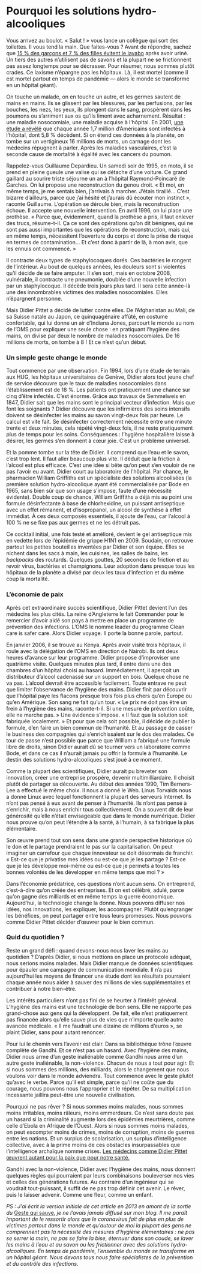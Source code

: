 # Pourquoi les solutions hydro-alcooliques

Vous arrivez au boulot. « Salut ! » vous lance un collègue qui sort des toilettes. Il vous tend la main. Que faites-vous ? Avant de répondre, sachez que [15 % des garçons et 7 % des filles évitent le lavabo](http://www.livescience.com/37326-bathroom-hand-washing-habits.html) après avoir uriné. Un tiers des autres n’utilisent pas de savons et la plupart ne se frictionnent pas assez longtemps pour se décrasser. Pour résumer, nous sommes plutôt crades. Ce laxisme n’épargne pas les hôpitaux. Là, il est mortel (comme il est mortel partout en temps de pandémie — alors le monde se transforme en un hôpital géant).<span id="more-53570"></span>

On touche un malade, on en touche un autre, et les germes sautent de mains en mains. Ils se glissent par les blessures, par les perfusions, par les bouches, les nezs, les yeux, ils plongent dans le sang, prospèrent dans les poumons ou s’arriment aux os qu’ils liment avec acharnement. Résultat : une maladie nosocomiale, une maladie acquise à l’hôpital. En 2001, [une étude a révélé](https://tcrouzet.com/2013/10/21/de-quoi-allez-vous-mourir/) que chaque année 1,7 million d’Américains sont infectés à l’hôpital, dont 5,8 % décèdent. Si on étend ces données à la planète, on tombe sur un vertigineux 16 millions de morts, un carnage dont les médecins répugnent à parler. Après les maladies vasculaires, c’est la seconde cause de mortalité à égalité avec les cancers du poumon.

Rappelez-vous Guillaume Depardieu. Un samedi soir de 1995, en moto, il se prend en pleine gueule une valise qui se détache d’une voiture. Ce grand gaillard au sourire triste séjourne un an à l’hôpital Raymond-Poincaré de Garches. On lui propose une reconstruction du genou droit. « Et moi, en même temps, je me sentais bien, j’arrivais à marcher. J’étais tiraillé… C’est bizarre d’ailleurs, parce que j’ai hésité et j’aurais dû écouter mon instinct », raconte Guillaume. L’opération se déroule bien, mais la reconstruction échoue. Il accepte une nouvelle intervention. En avril 1996, on lui place une prothèse. « Parce que, évidemment, quand la prothèse a pris, il faut enlever des trucs, résume-t-il. Ça ce sont des opérations qu’on dit bénignes, qui ne sont pas aussi importantes que les opérations de reconstruction, mais qui, en même temps, nécessitent l’ouverture du corps et donc la prise de risque en termes de contamination… Et c’est donc à partir de là, à mon avis, que les ennuis ont commencé. »

Il contracte deux types de staphylocoques dorés. Ces bactéries le rongent de l’intérieur. Au bout de quelques années, les douleurs sont si violentes qu’il décide de se faire amputer. Il s’en sort, mais en octobre 2008, vulnérable, il contracte une pneumonie, doublée d’une nouvelle infection par un staphylocoque. Il décède trois jours plus tard. Il sera cette année-là une des innombrables victimes des maladies nosocomiales. Elles n’épargnent personne.

Mais Didier Pittet a décidé de lutter contre elles. De l’Afghanistan au Mali, de sa Suisse natale au Japon, ce quinquagénaire affûté, en costume confortable, qui lui donne un air d’Indiana Jones, parcourt le monde au nom de l’OMS pour expliquer une seule chose : en pratiquant l’hygiène des mains, on divise par deux le nombre de maladies nosocomiales. De 16 millions de morts, on tombe à 8 ! Et ce n’est qu’un début.

### Un simple geste change le monde

Tout commence par une observation. Fin 1994, lors d’une étude de terrain aux HUG, les hôpitaux universitaires de Genève, Didier alors tout jeune chef de service découvre que le taux de maladies nosocomiales dans l’établissement est de 18 %. Les patients ont pratiquement une chance sur cinq d’être infectés. C’est énorme. Grâce aux travaux de Semmelweis en 1847, Didier sait que les mains sont le principal vecteur d’infection. Mais que font les soignants ? Didier découvre que les infirmières des soins intensifs doivent se désinfecter les mains au savon vingt-deux fois par heure. Le calcul est vite fait. Se désinfecter correctement nécessite entre une minute trente et deux minutes, cela répété vingt-deux fois, il ne reste pratiquement plus de temps pour les soins. Conséquences : l’hygiène hospitalière laisse à désirer, les germes s’en donnent à cœur joie. C’est un problème universel.

Et la pomme tombe sur la tête de Didier. Il comprend que l’eau et le savon, c’est trop lent. Il faut aller beaucoup plus vite. Il déduit que la friction à l’alcool est plus efficace. C’est une idée si bête qu’on peut s’en vouloir de ne pas l’avoir eu avant. Didier court au laboratoire de l’hôpital. Par chance, le pharmacien William Griffiths est un spécialiste des solutions alcoolisées (la première solution hydro-alcoolique ayant été commercialisée par Bode en 1965, sans bien sûr que son usage s’impose, faute d’une nécessité évidente). Double coup de chance, William Griffiths a déjà mis au point une formule désinfectante à base de chlorhexidine, un puissant antiseptique avec un effet rémanent, et d’isopropanol, un alcool de synthèse à effet immédiat. À ces deux composés essentiels, il ajoute de l’eau, car l’alcool à 100 % ne se fixe pas aux germes et ne les détruit pas.

Ce cocktail initial, une fois testé et amélioré, devient le gel antiseptique mis en vedette lors de l’épidémie de grippe H1N1 en 2009. Soudain, on retrouve partout les petites bouteilles inventées par Didier et son équipe. Elles se nichent dans les sacs à main, les cuisines, les salles de bains, les *backpacks* des routards. Quelques gouttes, 20 secondes de friction et au revoir virus, bactéries et champignons. Leur adoption dans presque tous les hôpitaux de la planète a divisé par deux les taux d’infection et du même coup la mortalité.

### L’économie de paix

Après cet extraordinaire succès scientifique, Didier Pittet devient l’un des médecins les plus cités. La reine d’Angleterre le fait Commander pour le remercier d’avoir aidé son pays à mettre en place un programme de prévention des infections. L’OMS le nomme leader du programme Clean care is safer care. Alors Didier voyage. Il porte la bonne parole, partout.

En janvier 2006, il se trouve au Kenya. Après avoir visité trois hôpitaux, il roule avec la délégation de l’OMS en direction de Nairobi. Ils ont deux heures d’avance sur leur programme. Didier propose d’improviser une quatrième visite. Quelques minutes plus tard, il entre dans une des chambres d’un hôpital choisi au hasard. Immédiatement, il aperçoit un distributeur d’alcool cadenassé sur un support en bois. Quelque chose ne va pas. L’alcool devrait être accessible facilement. Toute entrave ne peut que limiter l’observance de l’hygiène des mains. Didier finit par découvrir que l’hôpital paye les flacons presque trois fois plus chers qu’en Europe ou qu’en Amérique. Son sang ne fait qu’un tour. « Le prix ne doit pas être un frein à l’hygiène des mains, raconte-t-il. Si une mesure de prévention coûte, elle ne marche pas. » Une évidence s’impose. « Il faut que la solution soit fabriquée localement. » Et pour que cela soit possible, il décide de publier la formule, d’en faire un bien commun de l’humanité. Et au passage de casser le business des compagnies qui s’enrichissaient sur le dos des malades. Ce tour de passe n’est possible que parce que William a fabriqué une formule libre de droits, sinon Didier aurait dû se tourner vers un laboratoire comme Bode, et dans ce cas il n’aurait jamais pu offrir la formule à l’humanité. Le destin des solutions hydro-alcooliques s’est joué à ce moment.

Comme la plupart des scientifiques, Didier aurait pu breveter son innovation, créer une entreprise prospère, devenir multimilliardaire. Il choisit plutôt de partager sa découverte. Au début des années 1990, Tim Berners-Lee a effectué le même choix. Il nous a donné le Web. Linus Torvalds nous a donné Linux avec lequel fonctionnent la plupart des serveurs Internet. Ils n’ont pas pensé à eux avant de penser à l’humanité. Ils n’ont pas pensé à s’enrichir, mais à nous enrichir tous collectivement. On a souvent dit de leur générosité qu’elle n’était envisageable que dans le monde numérique. Didier nous prouve qu’on peut l’étendre à la santé, à l’humain, à sa fabrique la plus élémentaire.

Son œuvre prend tout son sens dans une grande perspective historique où le don et le partage prendraient le pas sur la capitalisation. On peut imaginer un carrefour que chaque innovateur se doit désormais de franchir. « Est-ce que je privatise mes idées ou est-ce que je les partage ? Est-ce que je les développe moi-même ou est-ce que je permets à toutes les bonnes volontés de les développer en même temps que moi ? »

Dans l’économie prédatrice, ces questions n’ont aucun sens. On entreprend, c’est-à-dire qu’on créée des entreprises. Et on est célébré, adulé, parce qu’on gagne des milliards et en même temps la guerre économique. Aujourd’hui, la technologie change la donne. Nous pouvons diffuser nos idées, nos innovations, les expliquer, les accompagner. Plutôt qu’engranger les bénéfices, on peut partager entre tous leurs promesses. Nous pouvons comme Didier Pittet décider d’œuvrer pour le bien commun.

### Quid du quotidien ?

Reste un grand défi : quand devons-nous nous laver les mains au quotidien ? D’après Didier, si nous mettions en place un protocole adéquat, nous serions moins malades. Mais Didier manque de données scientifiques pour épauler une campagne de communication mondiale. Il n’a pas aujourd’hui les moyens de financer une étude dont les résultats pourraient chaque année nous aider à sauver des millions de vies supplémentaires et contribuer à notre bien-être.

Les intérêts particuliers n’ont pas fini de se heurter à l’intérêt général. L’hygiène des mains est une technologie de bon sens. Elle ne rapporte pas grand-chose aux gens qui la développent. De fait, elle n’est pratiquement pas financée alors qu’elle sauve plus de vies que n’importe quelle autre avancée médicale. « Il me faudrait une dizaine de millions d’euros », se plaint Didier, sans pour autant renoncer.

Pour lui le chemin vers l’avenir est clair. Dans sa bibliothèque trône l’œuvre complète de Gandhi. Et ce n’est pas un hasard. Avec l’hygiène des mains, Didier nous arme d’un geste inaliénable comme Gandhi nous arme d’un autre geste inaliénable, la non-violence. Chacun de nous a tout pour agir. Et si nous sommes des millions, des milliards, alors le changement que nous voulons voir dans le monde adviendra. Tout commence avec le geste plutôt qu’avec le verbe. Parce qu’il est simple, parce qu’il ne coûte que du courage, nous pouvons nous l’approprier et le répéter. De sa multiplication incessante jaillira peut-être une nouvelle civilisation.

Pourquoi ne pas rêver ? Si nous sommes moins malades, nous sommes moins irritables, moins râleurs, moins emmerdeurs. Ce n’est sans doute pas un hasard si la criminalité augmente lors des épidémies meurtrières, comme celle d’Ebola en Afrique de l’Ouest. Alors si nous sommes moins malades, on peut escompter moins de crimes, moins de corruption, moins de guerres entre les nations. Et un surplus de scolarisation, un surplus d’intelligence collective, avec à la prime moins de ces obstacles insurpassables que l’intelligence archaïque nomme crises. [Les médecins comme Didier Pittet œuvrent autant pour la paix que pour notre santé.](https://tcrouzet.com/2016/03/17/docteurs-de-paix)

Gandhi avec la non-violence, Didier avec l’hygiène des mains, nous donnent quelques règles qui pourraient par leurs combinaisons bouleverser nos vies et celles des générations futures. Au contraire d’un ingénieur qui se voudrait tout-puissant, il suffit de ne pas trop définir cet avenir. Le rêver, puis le laisser advenir. Comme une fleur, comme un enfant.

*PS : J’ai écrit la version initiale de cet article en 2013 en amont de la sortie du* [Geste qui sauve](https://tcrouzet.com/le-geste-qui-sauve/), *je ne l’avais jamais diffusé sur mon blog. Il me paraît important de le ressortir alors que le coronavirus fait de plus en plus de victimes partout dans le monde et qu’autour de moi la plupart des gens ne comprennent pas la nécessité des mesures d’hygiène élémentaires : ne pas se serrer la main, ne pas se faire la bise, éternuer dans son coude, se laver les mains à l’eau et au savon ou les frictionner avec des solutions hydro-alcooliques. En temps de pandémie, l’ensemble du monde se transforme en un hôpital géant. Nous devons tous nous faire spécialistes de la prévention et du contrôle des infections.*